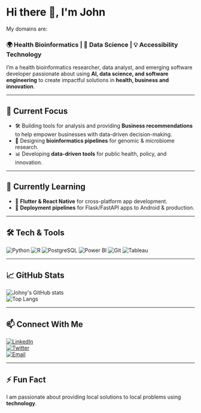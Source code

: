 # Hi there 👋, I'm John  

My domains are:
### 🌍 Health Bioinformatics | 🧬 Data Science | 💡 Accessibility Technology   

I’m a health bioinformatics researcher, data analyst, and emerging software developer passionate about using **AI, data science, and software engineering** to create impactful solutions in **health, business and innovation**.  

---

## 🔭 Current Focus
- 🛠 Building tools for analysis and providing **Business recommendations** to help empower businesses with data-driven decision-making.  
- 🧬 Designing **bioinformatics pipelines** for genomic & microbiome research.  
- 📊 Developing **data-driven tools** for public health, policy, and innovation.  

---

## 🌱 Currently Learning
- 📱 **Flutter & React Native** for cross-platform app development.  
- 🚀 **Deployment pipelines** for Flask/FastAPI apps to Android & production.  

---

## 🛠 Tech & Tools
![Python](https://img.shields.io/badge/Python-3776AB?logo=python&logoColor=white)
![R](https://img.shields.io/badge/R-276DC3?logo=r&logoColor=white)
![PostgreSQL](https://img.shields.io/badge/PostgreSQL-4169E1?logo=postgresql&logoColor=white)
![Power BI](https://img.shields.io/badge/PowerBI-F2C811?logo=powerbi&logoColor=black)
![Git](https://img.shields.io/badge/Git-F05032?logo=git&logoColor=white)
![Tableau](https://img.shields.io/badge/Tableau-E97627?logo=tableau&logoColor=white)

---

## 📈 GitHub Stats
![Johny's GitHub stats](https://github-readme-stats.vercel.app/api?username=jnnjogu&show_icons=true&theme=tokyonight)  
![Top Langs](https://github-readme-stats.vercel.app/api/top-langs/?username=jnnjogu&layout=compact&theme=tokyonight)  

---

## 📫 Connect With Me
[![LinkedIn](https://img.shields.io/badge/LinkedIn-0A66C2?logo=linkedin&logoColor=white)](https://www.linkedin.com/in/jnnjogu)  
[![Twitter](https://img.shields.io/badge/Twitter-1DA1F2?logo=twitter&logoColor=white)](https://twitter.com/u_graded)  
[![Email](https://img.shields.io/badge/Email-D14836?logo=gmail&logoColor=white)](mailto:jnnjogu6@gmail.com)  

---

## ⚡ Fun Fact
I am passionate about providing local solutions to local problems using **technology**.
